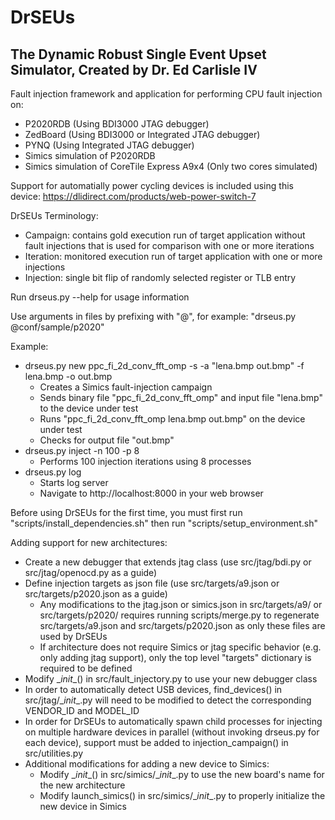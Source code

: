 # DrSEUs
## The Dynamic Robust Single Event Upset Simulator, Created by Dr. Ed Carlisle IV

Fault injection framework and application for performing CPU fault injection on:

* P2020RDB (Using BDI3000 JTAG debugger)
* ZedBoard (Using BDI3000 or Integrated JTAG debugger)
* PYNQ (Using Integrated JTAG debugger)
* Simics simulation of P2020RDB
* Simics simulation of CoreTile Express A9x4 (Only two cores simulated)

Support for automatially power cycling devices is included using this device: https://dlidirect.com/products/web-power-switch-7

DrSEUs Terminology:

* Campaign: contains gold execution run of target application without fault injections that is used for comparison with one or more iterations
* Iteration: monitored execution run of target application with one or more injections
* Injection: single bit flip of randomly selected register or TLB entry

Run drseus.py --help for usage information

Use arguments in files by prefixing with "@", for example: "drseus.py @conf/sample/p2020"

Example:

* drseus.py new ppc_fi_2d_conv_fft_omp -s -a "lena.bmp out.bmp" -f lena.bmp -o out.bmp
    * Creates a Simics fault-injection campaign
    * Sends binary file "ppc_fi_2d_conv_fft_omp" and input file "lena.bmp" to the device under test
    * Runs "ppc_fi_2d_conv_fft_omp lena.bmp out.bmp" on the device under test
    * Checks for output file "out.bmp"
* drseus.py inject -n 100 -p 8
    * Performs 100 injection iterations using 8 processes
* drseus.py log
    * Starts log server
    * Navigate to http://localhost:8000 in your web browser

Before using DrSEUs for the first time, you must first run "scripts/install_dependencies.sh" then run "scripts/setup_environment.sh"

Adding support for new architectures:

* Create a new debugger that extends jtag class (use src/jtag/bdi.py or src/jtag/openocd.py as a guide)
* Define injection targets as json file (use src/targets/a9.json or src/targets/p2020.json as a guide)
    * Any modifications to the jtag.json or simics.json in src/targets/a9/ or src/targets/p2020/ requires running scripts/merge.py to regenerate src/targets/a9.json and src/targets/p2020.json as only these files are used by DrSEUs
    * If architecture does not require Simics or jtag specific behavior (e.g. only adding jtag support), only the top level "targets" dictionary is required to be defined
* Modify __init_\_() in src/fault_injectory.py to use your new debugger class
* In order to automatically detect USB devices, find_devices() in src/jtag/__init_\_.py will need to be modified to detect the corresponding VENDOR_ID and MODEL_ID
* In order for DrSEUs to automatically spawn child processes for injecting on multiple hardware devices in parallel (without invoking drseus.py for each device), support must be added to injection_campaign() in src/utilities.py
* Additional modifications for adding a new device to Simics:
    * Modify __init_\_() in src/simics/__init_\_.py to use the new board's name for the new architecture
    * Modify launch_simics() in src/simics/__init_\_.py to properly initialize the new device in Simics
